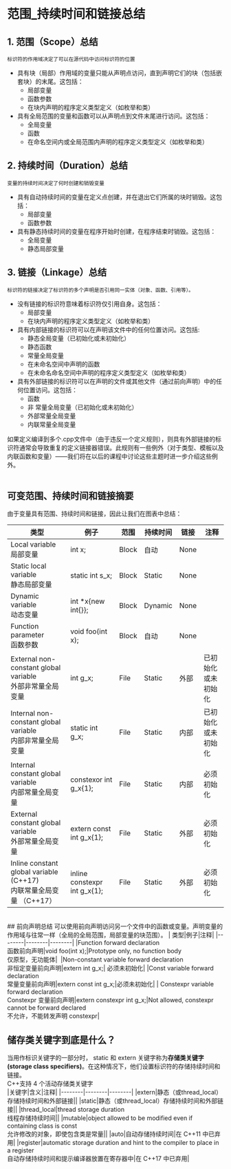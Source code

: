 # 范围_持续时间和链接总结
## 1. 范围（Scope）总结  
    标识符的作用域决定了可以在源代码中访问标识符的位置  
* 具有块（局部）作用域的变量只能从声明点访问，直到声明它们的块（包括嵌套块）的末尾。这包括：  
    * 局部变量  
    * 函数参数  
    * 在块内声明的程序定义类型定义（如枚举和类）  
* 具有全局范围的变量和函数可以从声明点到文件末尾进行访问。这包括：  
  * 全局变量
  * 函数
  * 在命名空间内或全局范围内声明的程序定义类型定义（如枚举和类）
## 2. 持续时间（Duration）总结
    变量的持续时间决定了何时创建和销毁变量
* 具有自动持续时间的变量在定义点创建，并在退出它们所属的块时销毁。这包括：  
  * 局部变量
  * 函数参数
* 具有静态持续时间的变量在程序开始时创建，在程序结束时销毁。这包括：
  * 全局变量
  * 静态局部变量
## 3. 链接（Linkage）总结
    标识符的链接决定了标识符的多个声明是否引用同一实体（对象、函数、引用等）。
* 没有链接的标识符意味着标识符仅引用自身。这包括：   
  * 局部变量
  * 在块内声明的程序定义类型定义（如枚举和类）
* 具有内部链接的标识符可以在声明该文件中的任何位置访问。这包括:
  * 静态全局变量（已初始化或未初始化）
  * 静态函数
  * 常量全局变量
  * 在未命名空间中声明的函数
  * 在未命名命名空间中声明的程序定义类型定义（如枚举和类）
* 具有外部链接的标识符可以在声明的文件或其他文件（通过前向声明）中的任何位置访问。这包括：
  * 函数
  * 非 常量全局变量（已初始化或未初始化）
  * 外部常量全局变量  
  * 内联常量全局变量  

 如果定义编译到多个.cpp文件中（由于违反一个定义规则），则具有外部链接的标识符通常会导致重复的定义链接器错误。此规则有一些例外（对于类型、模板以及内联函数和变量）——我们将在以后的课程中讨论这些主题时进一步介绍这些例外。  
<br>

## 可变范围、持续时间和链接摘要
由于变量具有范围、持续时间和链接，因此让我们在图表中总结：  

| 类型     | 例子     | 范围     | 持续时间 | 链接 | 注释|
| -------- | -------- | -------- | -------- | -------- | -------- |
| Local variable<br> 局部变量  |int x; | Block |      自动       | None |  |
| Static local variable <br>静态局部变量 | static int s_x; | Block | Static | None |  |
| Dynamic variable <br>动态变量 |int *x{new int{}}; | Block | Dynamic | None |  | 
| Function parameter <br>函数参数 | void foo(int x); | Block | 自动 | None  |  | 
| External non-constant global variable <br>外部非常量全局变量 | int g_x; | File | Static | 外部 | 已初始化或未初始化 |
| Internal non-constant global variable <br>内部非常量全局变量 | static int g_x; | File | Static | 内部 | 已初始化或未初始化 |
| Internal constant global variable <br>内部常量全局变量 | constexor int g_x{1}; | File | Static | 内部 | 必须初始化 |
| External constant global variable <br>外部常量全局变量 | extern const int g_x{1}; | File | Static | 外部 | 必须初始化 |
| Inline constant global variable (C++17) <br>内联常量全局变量 （C++17） | inline constexpr int g_x{1}; | File | Static  | 外部 | 必须初始化  |
<br>
## 前向声明总结
可以使用前向声明访问另一个文件中的函数或变量。声明变量的作用域与往常一样（全局的全局范围，局部变量的块范围）。
| 类型|例子|注释|
|--------|--------|--------|
|Function forward declaration <br> 函数前向声明|void foo(int x);|Prototype only, no function body <br> 仅原型，无功能体| 
|Non-constant variable forward declaration <br> 非恒定变量前向声明|extern int g_x;| 必须未初始化|
|Const variable forward declaration <br> 常量变量前向声明|extern const int g_x;|必须未初始化|
| Constexpr variable forward declaration <br> Constexpr 变量前向声明|extern constexpr int g_x;|Not allowed, constexpr cannot be forward declared <br> 不允许，不能转发声明 constexpr|  

<br>

## 储存类关键字到底是什么？  
当用作标识关键字的一部分时， static 和 extern 关键字称为<b>存储类关键字(storage class specifiers)</b>。在这种情况下，他们设置标识符的存储持续时间和链接。  
C++支持 4 个活动存储类关键字  
|关键字|含义|注释|
|--------|--------|--------|
|extern|静态（或thread_local）存储持续时间和外部链接||
|static|静态（或thread_local）存储持续时间和外部链接||
|thread_local|thread storage duration <br>线程存储持续时间||
|mutable|object allowed to be modified even if containing class is const <br> 允许修改的对象，即使包含类是常量||
|auto|自动存储持续时间|在 C++11 中已弃用|
|register|automatic storage duration and hint to the compiler to place in a register <br> 自动存储持续时间和提示编译器放置在寄存器中|在 C++17 中已弃用|
